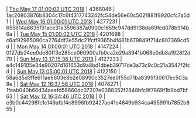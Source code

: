 | [Thu May 17 01:00:02 UTC 2018](https://transfer.sh/FHvmD/trcninja-dbdump-20180517010002.tar.bz2) | 4368046 | 1ac20803876b8304c17c6f4317743242fc54de56e60c502f881f8920cfc7a5d1 | 
| [Wed May 16 01:00:01 UTC 2018](https://transfer.sh/eto5J/trcninja-dbdump-20180516010001.tar.bz2) | 4277231 | 655614a6635f31ace31e3596387a0900c1659c947dd9138da69fcd078b914b6a | 
| [Tue May 15 01:00:02 UTC 2018](https://transfer.sh/15V7ik/trcninja-dbdump-20180515010001.tar.bz2) | 4201698 | c6af92965090ca2764df3e55dc21fcff9365b4f481b679849f714c807369cd5d | 
| [Mon May 14 01:00:01 UTC 2018](https://transfer.sh/P7e7E/trcninja-dbdump-20180514010001.tar.bz2) | 4147224 | 0127db24ee0de80ff3e285ce060900afb0ca2e29a8941b068e0db8a1928f2d79 | 
| [Sun May 13 17:15:36 UTC 2018](https://transfer.sh/jMOJl/trcninja-dbdump-20180513171536.tar.bz2) | 4127233 | e4c149105e34e90207d161653d9a8bd1dbeb39717de3a73c9c0c21a3547f2fcd | 
| [Sun May 13 05:00:01 UTC 2018](https://transfer.sh/TNrgF/trcninja-dbdump-20180513010001.tar.bz2) | 4122150 | 58a6d5d3ffe611ae6603e8b2e08990c3527ee0f55d71ba8395f30617ec503a8e | 
| [Sat May 12 16:37:58 UTC 2018](https://transfer.sh/RH2z7/trcninja-dbdump-20180512123758.tar.bz2) | 4078271 | 1feab040b66d34aeafd56660dc07207e0388352f2848bfc9f7869f1b9bd7bf63 | 
| [Sat May 12 16:34:46 UTC 2018](https://transfer.sh/alxw2/trcninja-dbdump-20180512123446.tar.bz2) | 0 | e3b0c44298fc1c149afbf4c8996fb92427ae41e4649b934ca495991b7852b855 | 
